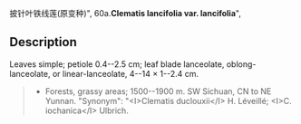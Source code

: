 披针叶铁线莲(原变种)",
60a.**Clematis lancifolia var. lancifolia**",

## Description
Leaves simple; petiole 0.4--2.5 cm; leaf blade lanceolate, oblong-lanceolate, or linear-lanceolate, 4--14 × 1--2.4 cm.

> * Forests, grassy areas; 1500--1900 m. SW Sichuan, CN to NE Yunnan.
  "Synonym": "&lt;I&gt;Clematis duclouxii&lt;/I&gt; H. Léveillé; &lt;I&gt;C. iochanica&lt;/I&gt; Ulbrich.
